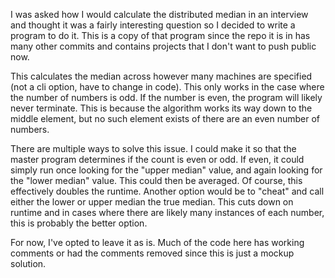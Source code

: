 I was asked how I would calculate the distributed median in an interview and thought it was a fairly interesting question so I decided to write a program to do it. This is a copy of that program since the repo it is in has many other commits and contains projects that I don't want to push public now.

This calculates the median across however many machines are specified (not a cli option, have to change in code). This only works in the case where the number of numbers is odd. If the number is even, the program will likely never terminate. This is because the algorithm works its way down to the middle element, but no such element exists of there are an even number of numbers.

There are multiple ways to solve this issue. I could make it so that the master program determines if the count is even or odd. If even, it could simply run once looking for the "upper median" value, and again looking for the "lower median" value. This could then be averaged. Of course, this effectively doubles the runtime. Another option would be to "cheat" and call either the lower or upper median the true median. This cuts down on runtime and in cases where there are likely many instances of each number, this is probably the better option.

For now, I've opted to leave it as is. Much of the code here has working comments or had the comments removed since this is just a mockup solution.
